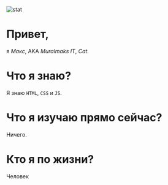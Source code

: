 ![stat](https://github-readme-stats.vercel.app/api?username=patrickstar8753&hide_border=true&show_icons=true&count_private=true&theme=gruvbox&bg_color=151515)

# Привет,
я *Макс*, AKA *Muralmaks IT*, *Cat.*

# Что я знаю?
Я знаю `HTML`, `CSS` и `JS`.

# Что я изучаю прямо сейчас?
Ничего.

# Кто я по жизни?
Человек


